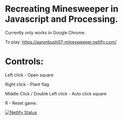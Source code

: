 # Recreating Minesweeper in Javascript and Processing. 
Currently only works in Google Chrome. 

To play:
https://aaronbush07-minesweeper.netlify.com/

# Controls:

Left click - Open square

Right click - Plant flag

Middle Click / Double Left click - Auto click square

R - Reset game.


[![Netlify Status](https://api.netlify.com/api/v1/badges/8b4c5f50-90ac-4182-b038-686ab991cee7/deploy-status)](https://app.netlify.com/sites/aaronbush07-minesweeper/deploys)
